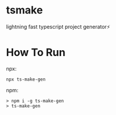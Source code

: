 # tsmake
lightning fast typescript project generator⚡

# How To Run
npx:
```
npx ts-make-gen
```

npm:
```
> npm i -g ts-make-gen
> ts-make-gen
```
